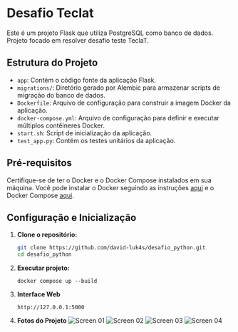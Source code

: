 # Desafio Teclat

Este é um projeto Flask que utiliza PostgreSQL como banco de dados. Projeto focado em resolver desafio teste TeclaT.

## Estrutura do Projeto

- `app`: Contém o código fonte da aplicação Flask.
- `migrations/`: Diretório gerado por Alembic para armazenar scripts de migração do banco de dados.
- `Dockerfile`: Arquivo de configuração para construir a imagem Docker da aplicação.
- `docker-compose.yml`: Arquivo de configuração para definir e executar múltiplos contêineres Docker.
- `start.sh`: Script de inicialização da aplicação.
- `test_app.py`: Contém os testes unitários da aplicação.

## Pré-requisitos

Certifique-se de ter o Docker e o Docker Compose instalados em sua máquina. Você pode instalar o Docker seguindo as instruções [aqui](https://docs.docker.com/get-docker/) e o Docker Compose [aqui](https://docs.docker.com/compose/install/).

## Configuração e Inicialização

1. **Clone o repositório:**

   ```bash
   git clone https://github.com/david-luk4s/desafio_python.git
   cd desafio_python
    ```

2. **Executar projeto:**
    ```
    docker compose up --build
    ```

3. **Interface Web**
    ```
    http://127.0.0.1:5000
    ```

4. **Fotos do Projeto**
![Screen 01](./screen/screen01.png)
![Screen 02](./screen/screen02.png)
![Screen 03](./screen/screen03.png)
![Screen 04](./screen/screen04.png)